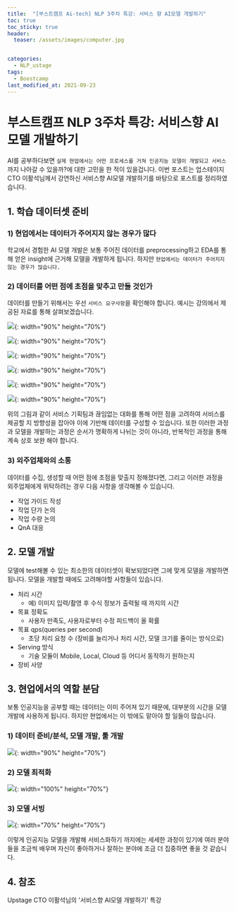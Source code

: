 ```yaml
---
title:  "[부스트캠프 Ai-tech] NLP 3주차 특강: 서비스 향 AI모델 개발하기"
toc: true
toc_sticky: true
header:
  teaser: /assets/images/computer.jpg


categories:
  - NLP_ustage
tags:
  - Boostcamp
last_modified_at: 2021-09-23
---
```


# 부스트캠프 NLP 3주차 특강: 서비스향 AI모델 개발하기
AI를 공부하다보면 `실제 현업에서는 어떤 프로세스를 거쳐 인공지능 모델이 개발되고 서비스`까지 나아갈 수 있을까?에 대한 고민을 한 적이 있을겁니다. 이번 포스트는 업스테이지 CTO 이활석님께서 강연하신 서비스향 AI모델 개발하기를 바탕으로 포스트를 정리하였습니다.  


## 1. 학습 데이터셋 준비

### 1) 현업에서는 데이터가 주어지지 않는 경우가 많다
학교에서 경험한 AI 모델 개발은 보통 주어진 데이터를 preprocessing하고 EDA를 통해 얻은 insight에 근거해 모델을 개발하게 됩니다. 하지만 `현업에서는 데이터가 주어지지 않는 경우가 많습니다.`

### 2) 데이터를 어떤 점에 초점을 맞추고 만들 것인가
데이터를 만들기 위해서는 우선 `서비스 요구사항`을 확인해야 합니다. 예시는 강의에서 제공된 자료를 통해 살펴보겠습니다. 

![](/assets/images/special_lec_1.png){: width="90%" height="70%"}  

![](/assets/images/special_lec_2.png){: width="90%" height="70%"}  

![](/assets/images/special_lec_3.png){: width="90%" height="70%"}  

![](/assets/images/special_lec_4.png){: width="90%" height="70%"}  

![](/assets/images/special_lec_5.png){: width="90%" height="70%"}  

![](/assets/images/special_lec_6.png){: width="90%" height="70%"}  

위의 그림과 같이 서비스 기획팀과 끊임없는 대화를 통해 어떤 점을 고려하여 서비스를 제공할 지 방향성을 잡아야 이에 기반해 데이터를 구성할 수 있습니다. 또한 이러한 과정과 모델을 개발하는 과정은 순서가 명확하게 나뉘는 것이 아니라, 반복적인 과정을 통해 계속 상호 보완 해야 합니다.  

### 3) 외주업체와의 소통
데이터를 수집, 생성할 때 어떤 점에 초점을 맞출지 정해졌다면, 그리고 이러한 과정을 외주업체에게 위탁하려는 경우 다음 사항을 생각해볼 수 있습니다.  

- 작업 가이드 작성
- 작업 단가 논의
- 작업 수량 논의
- QnA 대응

## 2. 모델 개발
모델에 test해볼 수 있는 최소한의 데이터셋이 확보되었다면 그에 맞게 모델을 개발하면 됩니다. 모델을 개발할 때에도 고려해야할 사항들이 있습니다.  

- 처리 시간
  - 예) 이미지 입력/촬영 후 수식 정보가 출력될 때 까지의 시간
- 목표 정확도
  - 사용자 만족도, 사용자로부터 수정 피드백이 올 확률
- 목표 qps(queries per second)
  - 초당 처리 요청 수 (장비를 늘리거나 처리 시간, 모델 크기를 줄이는 방식으로)
- Serving 방식
  - 기술 모듈이 Mobile, Local, Cloud 등 어디서 동작하기 원하는지
- 장비 사양

## 3. 현업에서의 역할 분담
보통 인공지능을 공부할 때는 데이터는 이미 주어져 있기 때문에, 대부분의 시간을 모델 개발에 사용하게 됩니다. 하지만 현업에서는 이 밖에도 맡아야 할 일들이 많습니다.  

### 1) 데이터 준비/분석, 모델 개발, 툴 개발
![](/assets/images/special_lec_7.png){: width="90%" height="70%"}  

### 2) 모델 최적화
![](/assets/images/special_lec_8.png){: width="100%" height="70%"}  

### 3) 모델 서빙
![](/assets/images/special_lec_9.png){: width="70%" height="70%"}  


이렇게 인공지능 모델을 개발해 서비스화하기 까지에는 세세한 과정이 있기에 여러 분야들을 조금씩 배우며 자신이 좋아하거나 잘하는 분야에 조금 더 집중하면 좋을 것 같습니다.  

## 4. 참조
Upstage CTO 이활석님의 '서비스향 AI모델 개발하기' 특강